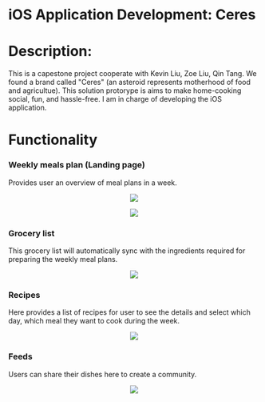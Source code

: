 # iOS Application Development: Ceres

# Description:
This is a capestone project cooperate with Kevin Liu, Zoe Liu, Qin Tang. We found a brand called "Ceres" (an asteroid represents motherhood of food and agricultue). This solution protorype is aims to make home-cooking social, fun, and hassle-free. I am in charge of developing the iOS application.

# Functionality

### Weekly meals plan (Landing page)
Provides user an overview of meal plans in a week.
<p align = 'center'>
<img src = 'https://github.com/zachhuang4026/ceres/blob/main/landing_page.gif'>
</p>
<p align = 'center'>
<img src = 'https://github.com/zachhuang4026/ceres/blob/main/recipes_detail.gif'>
</p>

### Grocery list
This grocery list will automatically sync with the ingredients required for preparing the weekly meal plans.
<p align = 'center'>
<img src = 'https://github.com/zachhuang4026/ceres/blob/main/grocery_list.gif'>
</p>

### Recipes
Here provides a list of recipes for user to see the details and select which day, which meal they want to cook during the week.
<p align = 'center'>
<img src = 'https://github.com/zachhuang4026/ceres/blob/main/recipes_planning.gif'>
</p>

### Feeds
Users can share their dishes here to create a community.
<p align = 'center'>
<img src = 'https://github.com/zachhuang4026/ceres/blob/main/feeds.gif'>
</p>

